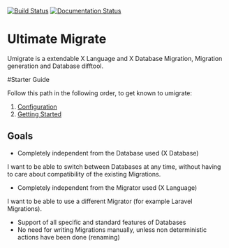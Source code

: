 [![Build Status](https://travis-ci.org/wzrdtales/node-ultimate-migrate.svg?branch=master)](https://travis-ci.org/wzrdtales/node-ultimate-migrate) 
[![Documentation Status](https://readthedocs.org/projects/umigrate/badge/?version=latest)](https://readthedocs.org/projects/umigrate/?badge=latest)

# Ultimate Migrate

Umigrate is a extendable X Language and X Database Migration, Migration generation and Database difftool.

#Starter Guide

Follow this path in the following order, to get known to umigrate:

  1. [Configuration](http://umigrate.readthedocs.org/en/latest/usage/configuration/)
  2. [Getting Started](http://umigrate.readthedocs.org/en/latest/usage/getting%20started/)

## Goals

 * Completely independent from the Database used (X Database)

I want to be able to switch between Databases at any time, without having to care about compatibility of the existing Migrations.

 * Completely independent from the Migrator used (X Language)

I want to be able to use a different Migrator (for example Laravel Migrations).
 * Support of all specific and standard features of Databases
 * No need for writing Migrations manually, unless non deterministic actions have been done (renaming)